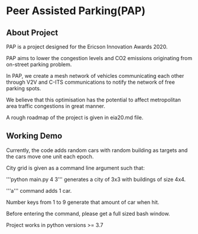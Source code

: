 # Peer Assisted Parking(PAP)

## About Project

PAP is a project designed for the Ericson Innovation Awards 2020.

PAP aims to lower the congestion levels and CO2 emissions originating from on-street parking problem.

In PAP, we create a mesh network of vehicles communicating each other through V2V and C-ITS communications to notify the network of free parking spots.

We believe that this optimisation has the potential to affect metropolitan area traffic congestions in great manner.

A rough roadmap of the project is given in eia20.md file.

## Working Demo

Currently, the code adds random cars with random building as targets and the cars move one unit each epoch.

City grid is given as a command line argument such that:

'''python main.py 4 3''' generates a city of 3x3 with buildings of size 4x4.

'''a''' command adds 1 car.

Number keys from 1 to 9 generate that amount of car when hit.

Before entering the command, please get a full sized bash window.

Project works in python versions >= 3.7
